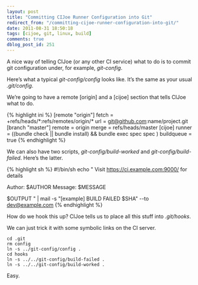 ```yaml
---
layout: post
title: "Committing CIJoe Runner Configuration into Git"
redirect_from: "/committing-cijoe-runner-configuration-into-git/"
date: 2011-08-31 18:50:18
tags: [cijoe, git, linux, build]
comments: true
dblog_post_id: 251
---
```

A nice way of telling CIJoe (or any other CI service) what to do is to commit git configuration under, for example, _git-config_.

Here’s what a typical _git-config/config_ looks like. It’s the same as your usual _.git/config_.

We’re going to have a remote [origin] and a [cijoe] section that tells CIJoe what to do.

{% highlight ini %}
[remote "origin"]
  fetch = +refs/heads/\*:refs/remotes/origin/\*
  url = git@github.com:name/project.git
[branch "master"]
  remote = origin
  merge = refs/heads/master
[cijoe]
  runner = ((bundle check || bundle install) && bundle exec spec spec )
  buildqueue = true
{% endhighlight %}

We can also have two scripts, _git-config/build-worked_ and _git-config/build-failed_. Here’s the latter.

{% highlight sh %}
#!/bin/sh
echo "
Visit https://ci.example.com:9000/ for details

Author:  $AUTHOR
Message:
$MESSAGE

$OUTPUT
" | mail -s "[example] BUILD FAILED $SHA" --to dev@example.com
{% endhighlight %}

How do we hook this up? CIJoe tells us to place all this stuff into _.git/hooks_.

We can just trick it with some symbolic links on the CI server.

```
cd .git
rm config
ln -s ../git-config/config .
cd hooks
ln -s ../../git-config/build-failed .
ln -s ../../git-config/build-worked .
```

Easy.
